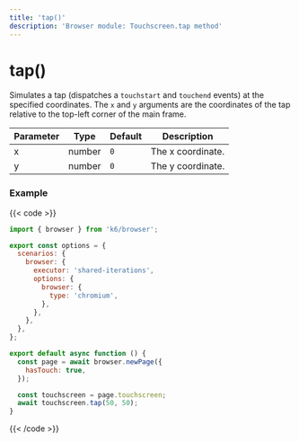 ```yaml
---
title: 'tap()'
description: 'Browser module: Touchscreen.tap method'
---
```


# tap()

Simulates a tap (dispatches a `touchstart` and `touchend` events) at the specified coordinates. The `x` and `y` arguments are the coordinates of the tap relative to the top-left corner of the main frame.

<TableWithNestedRows>

| Parameter | Type   | Default | Description       |
| --------- | ------ | ------- | ----------------- |
| x         | number | `0`     | The x coordinate. |
| y         | number | `0`     | The y coordinate. |

</TableWithNestedRows>

### Example

{{< code >}}

```javascript
import { browser } from 'k6/browser';

export const options = {
  scenarios: {
    browser: {
      executor: 'shared-iterations',
      options: {
        browser: {
          type: 'chromium',
        },
      },
    },
  },
};

export default async function () {
  const page = await browser.newPage({
    hasTouch: true,
  });

  const touchscreen = page.touchscreen;
  await touchscreen.tap(50, 50);
}
```

{{< /code >}}
